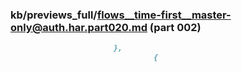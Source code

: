 ### kb/previews_full/flows__time-first__master-only@auth.har.part020.md (part 002)

```md
                       },
                                {
  
```

```
